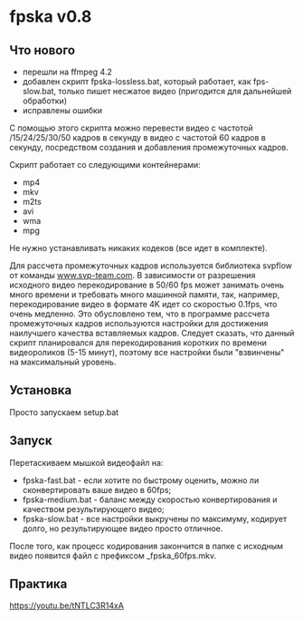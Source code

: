 # fpska v0.8

## Что нового
* перешли на ffmpeg 4.2
* добавлен скрипт fpska-lossless.bat, который работает, как fps-slow.bat, только пишет несжатое видео (пригодится для дальнейшей обработки)
* исправлены ошибки

С помощью этого скрипта можно перевести видео с частотой /15/24/25/30/50 кадров в секунду в видео с частотой 60 кадров в секунду, посредством создания и добавления промежуточных кадров.
    
Скрипт работает со следующими контейнерами:
* mp4
* mkv
* m2ts
* avi
* wma
* mpg
    
Не нужно устанавливать никаких кодеков (все идет в комплекте).
    
Для рассчета промежуточных кадров используется библиотека svpflow от команды www.svp-team.com. В зависимости от разрешения исходного видео перекодирование в 50/60 fps может занимать очень много времени и требовать много машинной памяти, так, например, перекодирование видео в формате 4K идет со скоростью 0.1fps, что очень медленно. Это обусловлено тем, что в программе рассчета промежуточных кадров используются настройки для достижения наилучшего качества вставляемых кадров. Следует сказать, что данный скрипт планировался для перекодирования коротких по времени видеороликов (5-15 минут), поэтому все настройки были "взвинчены" на максимальный уровень.

## Установка
Просто запускаем setup.bat

## Запуск
Перетаскиваем мышкой видеофайл на:
* fpska-fast.bat - если хотите по быстрому оценить, можно ли сконвертировать ваше видео в 60fps;
* fpska-medium.bat - баланс между скоростью конвертирования и качеством результирующего видео;
* fpska-slow.bat - все настройки выкручены по максимуму, кодирует долго, но результирующее видео просто отличное.

После того, как процесс кодирования закончится в папке с исходным видео появится файл с префиксом _fpska_60fps.mkv.

## Практика
https://youtu.be/tNTLC3R14xA

